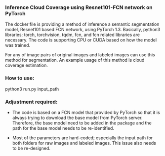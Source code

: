 ### Inference Cloud Coverage using Resnet101-FCN network on PyTorch

The docker file is providing a method of inference a semantic segmentation model, 
Resnet101 based FCN network, using PyTorch 1.3. Basically, python3 libraries; 
torch, torchvision, tqdm, fcn, and fcn related libraries are necessary. The code is supporting CPU or CUDA based on how the 
model was trained.

For any of image pairs of original images and labeled images can use this method for segmentation. 
An example usage of this method is cloud coverage estimation.

### How to use:

python3 run.py input_path

### Adjustment required:

- The code is based on a FCN model that provided by PyTorch so that it is always trying to download the base model from PyTorch server. Therefore, the base model need to be added in the package and the path for the base model needs to be re-identified.

- Most of the parameters are hard-coded; especially the input path for both folders for raw images and labeled images. This issue also needs to be re-designed.

